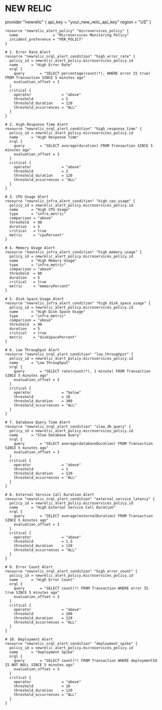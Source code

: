 #  NEW RELIC

provider "newrelic" {
      api_key = "your_new_relic_api_key"
      region  = "US"
    }
    
    resource "newrelic_alert_policy" "microservices_policy" {
      name                = "Microservices Monitoring Policy"
      incident_preference = "PER_POLICY"
    }
    
    # 1. Error Rate Alert
    resource "newrelic_nrql_alert_condition" "high_error_rate" {
      policy_id = newrelic_alert_policy.microservices_policy.id
      name      = "High Error Rate"
      nrql {
        query       = "SELECT percentage(count(*), WHERE error IS true) FROM Transaction SINCE 5 minutes ago"
        evaluation_offset = 3
      }
      critical {
        operator              = "above"
        threshold             = 5
        threshold_duration    = 120
        threshold_occurrences = "ALL"
      }
    }
    
    # 2. High Response Time Alert
    resource "newrelic_nrql_alert_condition" "high_response_time" {
      policy_id = newrelic_alert_policy.microservices_policy.id
      name      = "High Response Time"
      nrql {
        query       = "SELECT average(duration) FROM Transaction SINCE 5 minutes ago"
        evaluation_offset = 3
      }
      critical {
        operator              = "above"
        threshold             = 2
        threshold_duration    = 120
        threshold_occurrences = "ALL"
      }
    }
    
    # 3. CPU Usage Alert
    resource "newrelic_infra_alert_condition" "high_cpu_usage" {
      policy_id = newrelic_alert_policy.microservices_policy.id
      name      = "High CPU Usage"
      type      = "infra_metric"
      comparison = "above"
      threshold  = 80
      duration   = 5
      critical   = true
      metric     = "cpuPercent"
    }
    
    # 4. Memory Usage Alert
    resource "newrelic_infra_alert_condition" "high_memory_usage" {
      policy_id = newrelic_alert_policy.microservices_policy.id
      name      = "High Memory Usage"
      type      = "infra_metric"
      comparison = "above"
      threshold  = 80
      duration   = 5
      critical   = true
      metric     = "memoryPercent"
    }
    
    # 5. Disk Space Usage Alert
    resource "newrelic_infra_alert_condition" "high_disk_space_usage" {
      policy_id = newrelic_alert_policy.microservices_policy.id
      name      = "High Disk Space Usage"
      type      = "infra_metric"
      comparison = "above"
      threshold  = 90
      duration   = 5
      critical   = true
      metric     = "diskSpacePercent"
    }
    
    # 6. Low Throughput Alert
    resource "newrelic_nrql_alert_condition" "low_throughput" {
      policy_id = newrelic_alert_policy.microservices_policy.id
      name      = "Low Throughput"
      nrql {
        query       = "SELECT rate(count(*), 1 minute) FROM Transaction SINCE 5 minutes ago"
        evaluation_offset = 3
      }
      critical {
        operator              = "below"
        threshold             = 10
        threshold_duration    = 300
        threshold_occurrences = "ALL"
      }
    }
    
    # 7. Database Query Time Alert
    resource "newrelic_nrql_alert_condition" "slow_db_query" {
      policy_id = newrelic_alert_policy.microservices_policy.id
      name      = "Slow Database Query"
      nrql {
        query       = "SELECT average(databaseDuration) FROM Transaction SINCE 5 minutes ago"
        evaluation_offset = 3
      }
      critical {
        operator              = "above"
        threshold             = 1
        threshold_duration    = 120
        threshold_occurrences = "ALL"
      }
    }
    
    # 8. External Service Call Duration Alert
    resource "newrelic_nrql_alert_condition" "external_service_latency" {
      policy_id = newrelic_alert_policy.microservices_policy.id
      name      = "High External Service Call Duration"
      nrql {
        query       = "SELECT average(externalDuration) FROM Transaction SINCE 5 minutes ago"
        evaluation_offset = 3
      }
      critical {
        operator              = "above"
        threshold             = 1.5
        threshold_duration    = 120
        threshold_occurrences = "ALL"
      }
    }
    
    # 9. Error Count Alert
    resource "newrelic_nrql_alert_condition" "high_error_count" {
      policy_id = newrelic_alert_policy.microservices_policy.id
      name      = "High Error Count"
      nrql {
        query       = "SELECT count(*) FROM Transaction WHERE error IS true SINCE 5 minutes ago"
        evaluation_offset = 3
      }
      critical {
        operator              = "above"
        threshold             = 100
        threshold_duration    = 120
        threshold_occurrences = "ALL"
      }
    }
    
    # 10. Deployment Alert
    resource "newrelic_nrql_alert_condition" "deployment_spike" {
      policy_id = newrelic_alert_policy.microservices_policy.id
      name      = "Deployment Spike"
      nrql {
        query       = "SELECT count(*) FROM Transaction WHERE deploymentId IS NOT NULL SINCE 5 minutes ago"
        evaluation_offset = 3
      }
      critical {
        operator              = "above"
        threshold             = 10
        threshold_duration    = 120
        threshold_occurrences = "ALL"
      }
    }
